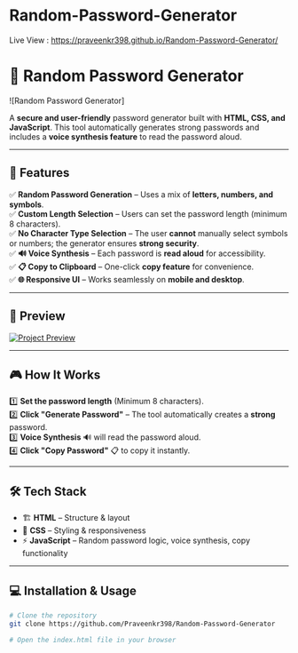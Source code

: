 # Random-Password-Generator

Live View : https://praveenkr398.github.io/Random-Password-Generator/
# 🔐 Random Password Generator

![Random Password Generator]

A **secure and user-friendly** password generator built with **HTML, CSS, and JavaScript**. This tool automatically generates strong passwords and includes a **voice synthesis feature** to read the password aloud.

---

## 🚀 Features

✅ **Random Password Generation** – Uses a mix of **letters, numbers, and symbols**.  
✅ **Custom Length Selection** – Users can set the password length (minimum 8 characters).  
✅ **No Character Type Selection** – The user **cannot** manually select symbols or numbers; the generator ensures **strong security**.  
✅ **🔊 Voice Synthesis** – Each password is **read aloud** for accessibility.  
✅ **📋 Copy to Clipboard** – One-click **copy feature** for convenience.  
✅ **🌐 Responsive UI** – Works seamlessly on **mobile and desktop**.  

---

## 📸 Preview

[![Project Preview](https://github.com/user-attachments/assets/45919acb-c8da-4f9c-8b79-5e516094fa44)](https://praveenkr398.github.io/Random-Password-Generator/)


---

## 🎮 How It Works

1️⃣ **Set the password length** (Minimum 8 characters).  
2️⃣ **Click "Generate Password"** – The tool automatically creates a **strong** password.  
3️⃣ **Voice Synthesis** 🔊 will read the password aloud.  
4️⃣ **Click "Copy Password"** 📋 to copy it instantly.  

---

## 🛠️ Tech Stack

- 🏗 **HTML** – Structure & layout  
- 🎨 **CSS** – Styling & responsiveness  
- ⚡ **JavaScript** – Random password logic, voice synthesis, copy functionality  

---

## 💻 Installation & Usage

```bash
# Clone the repository
git clone https://github.com/Praveenkr398/Random-Password-Generator

# Open the index.html file in your browser

